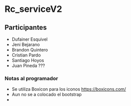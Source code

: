 # Rc_serviceV2

## Participantes
- Dufainer Esquivel
- Jeni Bejarano
- Brandon Quintero
- Cristian Pardo
- Santiago Hoyos
- Juan Pineda ??? 

### Notas al programador

- Se utiliza Boxicon para los iconos https://boxicons.com/
- Aun no se a colocado el bootstrap
- 
